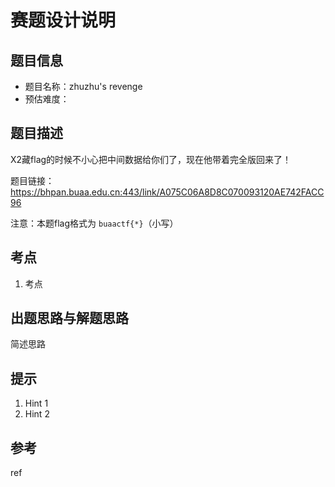 # 赛题设计说明

## 题目信息

- 题目名称：zhuzhu's revenge
- 预估难度：

## 题目描述

X2藏flag的时候不小心把中间数据给你们了，现在他带着完全版回来了！

题目链接：https://bhpan.buaa.edu.cn:443/link/A075C06A8D8C070093120AE742FACC96

注意：本题flag格式为 `buaactf{*}`（小写）

## 考点

1. 考点

## 出题思路与解题思路

简述思路

## 提示

1. Hint 1
2. Hint 2

## 参考

ref

